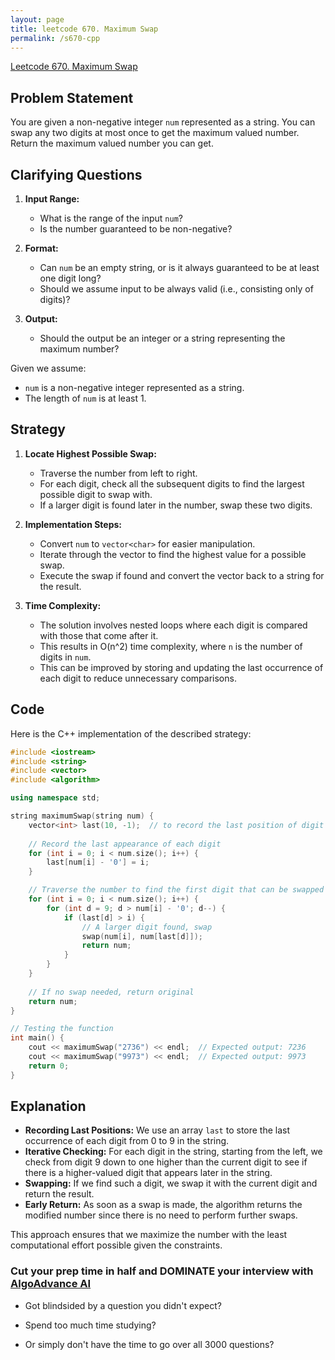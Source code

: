 ```yaml
---
layout: page
title: leetcode 670. Maximum Swap
permalink: /s670-cpp
---
```

[Leetcode 670. Maximum Swap](https://algoadvance.github.io/algoadvance/l670)
## Problem Statement

You are given a non-negative integer `num` represented as a string. You can swap any two digits at most once to get the maximum valued number. Return the maximum valued number you can get.

## Clarifying Questions

1. **Input Range:**
   - What is the range of the input `num`?
   - Is the number guaranteed to be non-negative?

2. **Format:**
   - Can `num` be an empty string, or is it always guaranteed to be at least one digit long?
   - Should we assume input to be always valid (i.e., consisting only of digits)?

3. **Output:**
   - Should the output be an integer or a string representing the maximum number?

Given we assume:
- `num` is a non-negative integer represented as a string.
- The length of `num` is at least 1.

## Strategy

1. **Locate Highest Possible Swap:**
   - Traverse the number from left to right.
   - For each digit, check all the subsequent digits to find the largest possible digit to swap with.
   - If a larger digit is found later in the number, swap these two digits.

2. **Implementation Steps:**
   - Convert `num` to `vector<char>` for easier manipulation.
   - Iterate through the vector to find the highest value for a possible swap.
   - Execute the swap if found and convert the vector back to a string for the result.

3. **Time Complexity:**
   - The solution involves nested loops where each digit is compared with those that come after it.
   - This results in O(n^2) time complexity, where `n` is the number of digits in `num`.
   - This can be improved by storing and updating the last occurrence of each digit to reduce unnecessary comparisons.

## Code

Here is the C++ implementation of the described strategy:

```cpp
#include <iostream>
#include <string>
#include <vector>
#include <algorithm>

using namespace std;

string maximumSwap(string num) {
    vector<int> last(10, -1);  // to record the last position of digit 0 - 9
    
    // Record the last appearance of each digit
    for (int i = 0; i < num.size(); i++) {
        last[num[i] - '0'] = i;
    }

    // Traverse the number to find the first digit that can be swapped to get a larger number
    for (int i = 0; i < num.size(); i++) {
        for (int d = 9; d > num[i] - '0'; d--) {
            if (last[d] > i) {
                // A larger digit found, swap
                swap(num[i], num[last[d]]);
                return num;
            }
        }
    }
    
    // If no swap needed, return original
    return num;
}

// Testing the function
int main() {
    cout << maximumSwap("2736") << endl;  // Expected output: 7236
    cout << maximumSwap("9973") << endl;  // Expected output: 9973
    return 0;
}
```

## Explanation

- **Recording Last Positions:** We use an array `last` to store the last occurrence of each digit from 0 to 9 in the string.
- **Iterative Checking:** For each digit in the string, starting from the left, we check from digit 9 down to one higher than the current digit to see if there is a higher-valued digit that appears later in the string.
- **Swapping:** If we find such a digit, we swap it with the current digit and return the result.
- **Early Return:** As soon as a swap is made, the algorithm returns the modified number since there is no need to perform further swaps.

This approach ensures that we maximize the number with the least computational effort possible given the constraints.


### Cut your prep time in half and DOMINATE your interview with [AlgoAdvance AI](https://algoAdvance.com)

- Got blindsided by a question you didn't expect?

- Spend too much time studying?

- Or simply don't have the time to go over all 3000 questions?

